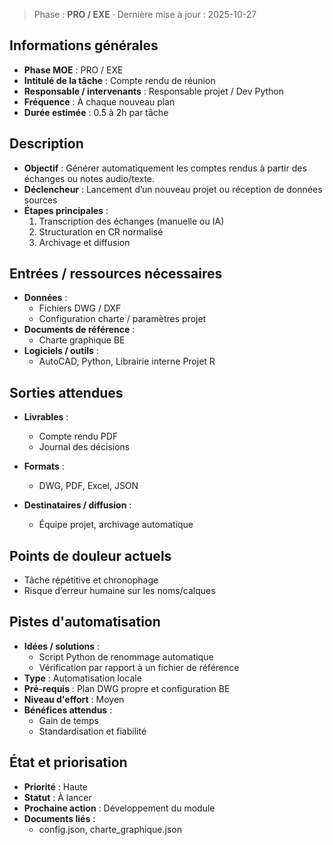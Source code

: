 > Phase : **PRO / EXE** · Dernière mise à jour : 2025-10-27

## Informations générales

- **Phase MOE** : PRO / EXE
- **Intitulé de la tâche** : Compte rendu de réunion
- **Responsable / intervenants** : Responsable projet / Dev Python
- **Fréquence** : À chaque nouveau plan
- **Durée estimée** : 0.5 à 2h par tâche

## Description

- **Objectif** : Générer automatiquement les comptes rendus à partir des échanges ou notes audio/texte.
- **Déclencheur** : Lancement d’un nouveau projet ou réception de données sources
- **Étapes principales** :
  1. Transcription des échanges (manuelle ou IA)
  1. Structuration en CR normalisé
  1. Archivage et diffusion


## Entrées / ressources nécessaires

- **Données** :
  - Fichiers DWG / DXF
  - Configuration charte / paramètres projet
- **Documents de référence** :
  - Charte graphique BE
- **Logiciels / outils** :
  - AutoCAD, Python, Librairie interne Projet R

## Sorties attendues

- **Livrables** :
  - Compte rendu PDF
  - Journal des décisions

- **Formats** :
  - DWG, PDF, Excel, JSON
- **Destinataires / diffusion** :
  - Équipe projet, archivage automatique

## Points de douleur actuels

- Tâche répétitive et chronophage
- Risque d’erreur humaine sur les noms/calques

## Pistes d'automatisation

- **Idées / solutions** :
  - Script Python de renommage automatique
  - Vérification par rapport à un fichier de référence
- **Type** : Automatisation locale
- **Pré-requis** : Plan DWG propre et configuration BE
- **Niveau d'effort** : Moyen
- **Bénéfices attendus** :
  - Gain de temps
  - Standardisation et fiabilité

## État et priorisation

- **Priorité** : Haute
- **Statut** : À lancer
- **Prochaine action** : Développement du module
- **Documents liés** :
  - config.json, charte_graphique.json
